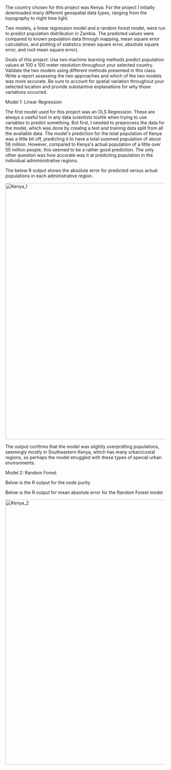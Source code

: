

The country chosen for this project was Kenya. For the project I initially downloaded many different geospatial data types, ranging from the topography to night time light.  

Two models, a linear regression model and a random forest model, were run to predict population distribution in Zambia. The predicted values were compared to known population data through mapping, mean square error calculation, and plotting of statistics (mean square error, absolute square error, and root mean square error).

Goals of this project: Use two machine learning methods predict population values at 100 x 100 meter resolution throughout your selected country. Validate the two models using different methods presented in this class. Write a report assessing the two approaches and which of the two models was more accurate. Be sure to account for spatial variation throughout your selected location and provide substantive explanations for why those variations occurred.


Model 1:  Linear Regression

The first model used for this project was an OLS Regression.  These are always a useful tool in any data scientists tooltik when trying to use variables to predict something.  But first, I needed to preprocess the data for the model, which was done by creatng a test and training data split from all the available data.  The model's prediction for the total population of Kenya was a little bit off, predicting it to have a total summed population of about 56 million.  However, compared to Kenya's actual population of a little over 55 million people, this seemed to be a rather good prediction.  The only other question was how accurate was it at predicting population in the individual admministrative regions.

The below R output shows the absolute error for predicted versus actual populations in each administrative region.  

<img width="805" alt="Kenya_1" src="https://user-images.githubusercontent.com/78227412/115165747-67eeee00-a07d-11eb-92b9-0412b4a7dafa.png">

The output confirms that the model was slightly overpridting populations, seemingly mostly in Southeastern Kenya, which has many urban/costal regions, so perhaps the model struggled with these types of special urban environments.


Model 2:  Random Forest


Below is the R output for the node purity




Below is the R output for mean absolute error for the Random Forest model

<img width="832" alt="Kenya_2" src="https://user-images.githubusercontent.com/78227412/115165749-69201b00-a07d-11eb-810b-31d53e5e3fb8.png">
